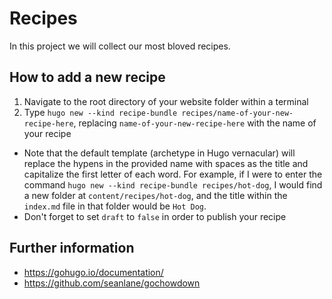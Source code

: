 # Recipes

In this project we will collect our most bloved recipes.

## How to add a new recipe

1. Navigate to the root directory of your website folder within a terminal
2. Type `hugo new --kind recipe-bundle recipes/name-of-your-new-recipe-here`, replacing `name-of-your-new-recipe-here` with the name of your recipe

- Note that the default template (archetype in Hugo vernacular) will replace the hypens in the provided name with spaces as the title and capitalize the first letter of each word. For example, if I were to enter the command `hugo new --kind recipe-bundle recipes/hot-dog`, I would find a new folder at `content/recipes/hot-dog`, and the title within the `index.md` file in that folder would be `Hot Dog`.
- Don't forget to set `draft` to `false` in order to publish your recipe

## Further information

- <https://gohugo.io/documentation/>
- <https://github.com/seanlane/gochowdown>
